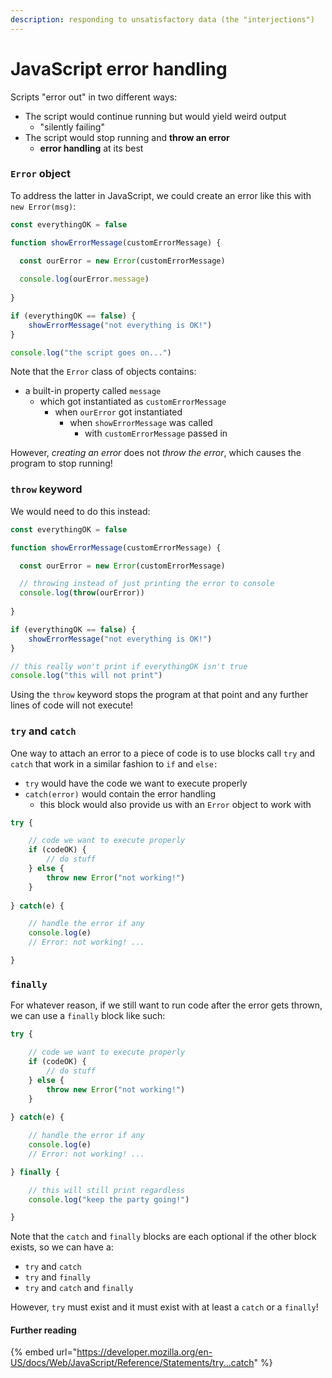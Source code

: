 ```yaml
---
description: responding to unsatisfactory data (the "interjections")
---
```


# JavaScript error handling

Scripts "error out" in two different ways:

* The script would continue running but would yield weird output
  * "silently failing"
* The script would stop running and **throw an error**
  * **error handling** at its best

### `Error` object

To address the latter in JavaScript, we could create an error like this with `new Error(msg)`:

```javascript
const everythingOK = false

function showErrorMessage(customErrorMessage) {

  const ourError = new Error(customErrorMessage)
  
  console.log(ourError.message)
  
}

if (everythingOK == false) {
    showErrorMessage("not everything is OK!")
}

console.log("the script goes on...")
```

Note that the `Error` class of objects contains:

* a built-in property called `message`
  * which got instantiated as `customErrorMessage`
    * when `ourError` got instantiated
      * when `showErrorMessage` was called
        * with `customErrorMessage` passed in

However, _creating an error_ does not _throw the error_, which causes the program to stop running!

### `throw` keyword

We would need to do this instead:

```javascript
const everythingOK = false

function showErrorMessage(customErrorMessage) {

  const ourError = new Error(customErrorMessage)

  // throwing instead of just printing the error to console
  console.log(throw(ourError))
  
}

if (everythingOK == false) {
    showErrorMessage("not everything is OK!")
}

// this really won't print if everythingOK isn't true
console.log("this will not print")
```

Using the `throw` keyword stops the program at that point and any further lines of code will not execute!

### `try` and `catch`

One way to attach an error to a piece of code is to use blocks call `try` and `catch` that work in a similar fashion to `if` and `else:`

* `try` would have the code we want to execute properly
* `catch(error)` would contain the error handling
  * this block would also provide us with an `Error` object to work with

```javascript
try {

    // code we want to execute properly
    if (codeOK) {
        // do stuff
    } else {
        throw new Error("not working!")
    }
    
} catch(e) {

    // handle the error if any
    console.log(e)    
    // Error: not working! ...   

}
```

### `finally`

For whatever reason, if we still want to run code after the error gets thrown, we can use a `finally` block like such:

```javascript
try {

    // code we want to execute properly
    if (codeOK) {
        // do stuff
    } else {
        throw new Error("not working!")
    }
    
} catch(e) {

    // handle the error if any
    console.log(e)    
    // Error: not working! ...   

} finally {

    // this will still print regardless
    console.log("keep the party going!")

}
```

Note that the `catch` and `finally` blocks are each optional if the other block exists, so we can have a:

* `try` and `catch`
* `try` and `finally`
* `try` and `catch` and `finally`

However, `try` must exist and it must exist with at least a `catch` or a `finally`!

#### Further reading

{% embed url="https://developer.mozilla.org/en-US/docs/Web/JavaScript/Reference/Statements/try...catch" %}
